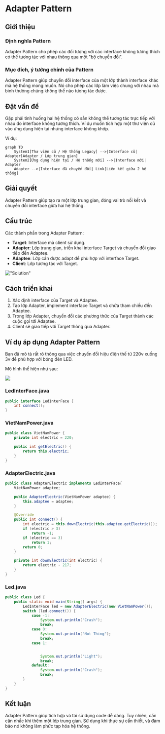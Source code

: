 # Adapter Pattern

## Giới thiệu

### Định nghĩa Pattern

Adapter Pattern cho phép các đối tượng với các interface không tương thích có thể tương tác với nhau thông qua một "bộ chuyển đổi".

### Mục đích, ý tưởng chính của Pattern

Adapter Pattern giúp chuyển đổi interface của một lớp thành interface khác mà hệ thống mong muốn. Nó cho phép các lớp làm việc chung với nhau mà bình thường chúng không thể nào tương tác được.

## Đặt vấn đề

Gặp phải tình huống hai hệ thống có sẵn không thể tương tác trực tiếp với nhau do interface không tương thích. Ví dụ muốn tích hợp một thư viện cũ vào ứng dụng hiện tại nhưng interface không khớp.

Ví dụ:

```mermaid
graph TD
    System1[Thư viện cũ / Hệ thống Legacy] -->|Interface cũ| Adapter[Adapter / Lớp trung gian]
    System2[Ứng dụng hiện tại / Hệ thống mới] -->|Interface mới| Adapter
    Adapter -->|Interface đã chuyển đổi| Link[Liên kết giữa 2 hệ thống]
```

## Giải quyết

Adapter Pattern giúp tạo ra một lớp trung gian, đóng vai trò nối kết và chuyển đổi interface giữa hai hệ thống.

## Cấu trúc

Các thành phần trong Adapter Pattern:

- **Target**: Interface mà client sử dụng.
- **Adapter**: Lớp trung gian, triển khai interface Target và chuyển đổi giao tiếp đến Adaptee.
- **Adaptee**: Lớp cần được adapt để phù hợp với interface Target.
- **Client**: Lớp tương tác với Target.

!["Solution"](images/Solution.jpg)

## Cách triển khai

1. Xác định interface của Target và Adaptee.
2. Tạo lớp Adapter, implement interface Target và chứa tham chiếu đến Adaptee.
3. Trong lớp Adapter, chuyển đổi các phương thức của Target thành các cuộc gọi tới Adaptee.
4. Client sẽ giao tiếp với Target thông qua Adapter.

## Ví dụ áp dụng Adapter Pattern

Bạn đã mô tả rất rõ thông qua việc chuyển đổi hiệu điện thế từ 220v xuống 3v để phù hợp với bóng đèn LED.

Mô hình thể hiện như sau:

![](src/Adapter%20Pattern%20Diagram.png)

### LedInterFace.java

```java
public interface LedInterFace {
    int connect();
}
```

### VietNamPower.java

```java
public class VietNamPower {
    private int electric = 220;

    public int getElectric() {
        return this.electric;
    }
}
```

### AdapterElectric.java

```java
public class AdapterElectric implements LedInterFace{
    VietNamPower adaptee;

    public AdapterElectric(VietNamPower adaptee) {
        this.adaptee = adaptee;
    }

    @Override
    public int connect() {
        int electric = this.downElectric(this.adaptee.getElectric());
        if (electric > 3)
            return -1;
        if (electric == 3)
            return 1;
        return 0;
    }

    private int downElectric(int electric) {
        return electric - 217;
    }
}
```

### Led.java

```java
public class Led {
    public static void main(String[] args) {
        LedInterFace led = new AdapterElectric(new VietNamPower());
        switch (led.connect()) {
            case -1:
                System.out.println("Crash");
                break;
            case 0:
                System.out.println("Not Thing");
                break;
            case 1:


                System.out.println("Light");
                break;
            default:
                System.out.println("Crash");
                break;
        }
    }
}
```

## Kết luận

Adapter Pattern giúp tích hợp và tái sử dụng code dễ dàng. Tuy nhiên, cần cân nhắc khi thêm một lớp trung gian. Sử dụng khi thực sự cần thiết, và đảm bảo nó không làm phức tạp hóa hệ thống.